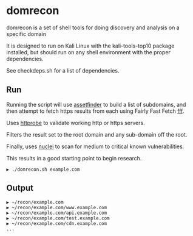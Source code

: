 # domrecon

domrecon is a set of shell tools for doing discovery and analysis on a specific domain 

It is designed to run on Kali Linux with the kali-tools-top10 package installed, 
but should run on any shell environment with the proper dependencies. 

See checkdeps.sh for a list of dependencies.

## Run

Running the script will use [assetfinder](https://github.com/tomnomnom/assetfinder) to build a list of subdomains, and then attempt 
to fetch https results from each using Fairly Fast Fetch [fff](https://github.com/tomnomnom/fff).

Uses [httprobe](https://github.com/tomnomnom/httprobe) to validate working http or https servers.

Filters the result set to the root domain and any sub-domain off the root.

Finally, uses [nuclei](https://github.com/projectdiscovery/nuclei) to scan for medium to critical known vulnerabilities. 

This results in a good starting point to begin research. 

```
▶ ./domrecon.sh example.com
```

## Output


```
▶ ~/recon/example.com
▶ ~/recon/example.com/www.example.com
▶ ~/recon/example.com/api.example.com
▶ ~/recon/example.com/test.example.com
▶ ~/recon/example.com/cdn.example.com
...

```


